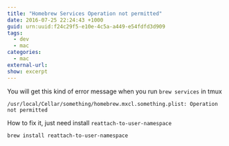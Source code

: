 ```yaml
---
title: "Homebrew Services Operation not permitted"
date: 2016-07-25 22:24:43 +1000
guid: urn:uuid:f24c29f5-e10e-4c5a-a449-e54fdfd3d909
tags:
  - dev
  - mac
categories:
  - mac
external-url:
show: excerpt
---
```


You will get this kind of error message when you run `brew services` in tmux

    /usr/local/Cellar/something/homebrew.mxcl.something.plist: Operation not permitted

How to fix it, just need install `reattach-to-user-namespace`

    brew install reattach-to-user-namespace
